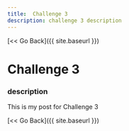 ```yaml
---
title:  Challenge 3
description: challenge 3 description
---
```


[&lt;&lt; Go Back]({{ site.baseurl }})

# Challenge 3
### description

This is my post for Challenge 3

[&lt;&lt; Go Back]({{ site.baseurl }})
